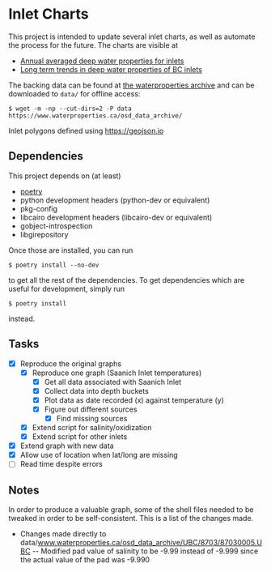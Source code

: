 # Inlet Charts

This project is intended to update several inlet charts, as well as automate the process for the future.
The charts are visible at

- [Annual averaged deep water properties for inlets](https://www.pac.dfo-mpo.gc.ca/science/oceans/bc-inlets-mer-de-bras-cb/water-prop-eau-eng.html)
- [Long term trends in deep water properties of BC inlets](https://www.pac.dfo-mpo.gc.ca/science/oceans/bc-inlets-mer-de-bras-cb/index-eng.html)

The backing data can be found at [the waterproperties archive](https://www.waterproperties.ca/osd_data_archive/netCDF_Data/) and can be downloaded to `data/` for offline access:

    $ wget -m -np --cut-dirs=2 -P data https://www.waterproperties.ca/osd_data_archive/

Inlet polygons defined using https://geojson.io

## Dependencies

This project depends on (at least)

- [poetry](https://python-poetry.org)
- python development headers (python-dev or equivalent)
- pkg-config
- libcairo development headers (libcairo-dev or equivalent)
- gobject-introspection
- libgirepository

Once those are installed, you can run

    $ poetry install --no-dev

to get all the rest of the dependencies. To get dependencies which are useful for development, simply run

    $ poetry install

instead.

## Tasks

- [X] Reproduce the original graphs
  - [X] Reproduce one graph (Saanich Inlet temperatures)
    - [X] Get all data associated with Saanich Inlet
    - [X] Collect data into depth buckets
    - [X] Plot data as date recorded (x) against temperature (y)
    - [X] Figure out different sources
      - [X] Find missing sources
  - [X] Extend script for salinity/oxidization
  - [X] Extend script for other inlets
- [X] Extend graph with new data
- [X] Allow use of location when lat/long are missing
- [ ] Read time despite errors

## Notes

In order to produce a valuable graph, some of the shell files needed to be tweaked in order to be self-consistent.
This is a list of the changes made.

- Changes made directly to data/www.waterproperties.ca/osd_data_archive/UBC/8703/87030005.UBC
-- Modified pad value of salinity to be -9.99 instead of -9.999 since the actual value of the pad was -9.990
